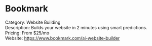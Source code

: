 # Bookmark

Category: Website Building  
Description: Builds your website in 2 minutes using smart predictions.  
Pricing: From $25/mo  
Website: https://www.bookmark.com/ai-website-builder
